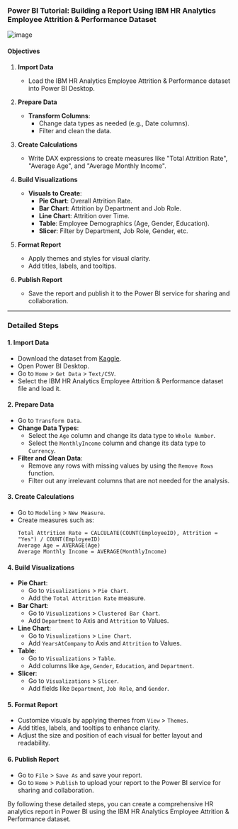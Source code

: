 ### Power BI Tutorial: Building a Report Using IBM HR Analytics Employee Attrition & Performance Dataset

![image](https://github.com/mnobeidat13/PowerBI-Resources/assets/32016587/d400769e-a7b2-4629-813f-8eebee100d1d)

#### Objectives

1. **Import Data**
   - Load the IBM HR Analytics Employee Attrition & Performance dataset into Power BI Desktop.

2. **Prepare Data**
   - **Transform Columns**:
     - Change data types as needed (e.g., Date columns).
     - Filter and clean the data.

3. **Create Calculations**
   - Write DAX expressions to create measures like "Total Attrition Rate", "Average Age", and "Average Monthly Income".

4. **Build Visualizations**
   - **Visuals to Create**:
     - **Pie Chart**: Overall Attrition Rate.
     - **Bar Chart**: Attrition by Department and Job Role.
     - **Line Chart**: Attrition over Time.
     - **Table**: Employee Demographics (Age, Gender, Education).
     - **Slicer**: Filter by Department, Job Role, Gender, etc.

5. **Format Report**
   - Apply themes and styles for visual clarity.
   - Add titles, labels, and tooltips.

6. **Publish Report**
   - Save the report and publish it to the Power BI service for sharing and collaboration.

---

### Detailed Steps

#### 1. Import Data
   - Download the dataset from [Kaggle](https://www.kaggle.com/datasets/pavansubhasht/ibm-hr-analytics-attrition-dataset).
   - Open Power BI Desktop.
   - Go to `Home` > `Get Data` > `Text/CSV`.
   - Select the IBM HR Analytics Employee Attrition & Performance dataset file and load it.

#### 2. Prepare Data
   - Go to `Transform Data`.
   - **Change Data Types**:
     - Select the `Age` column and change its data type to `Whole Number`.
     - Select the `MonthlyIncome` column and change its data type to `Currency`.
   - **Filter and Clean Data**:
     - Remove any rows with missing values by using the `Remove Rows` function.
     - Filter out any irrelevant columns that are not needed for the analysis.

#### 3. Create Calculations
   - Go to `Modeling` > `New Measure`.
   - Create measures such as:
     ```DAX
     Total Attrition Rate = CALCULATE(COUNT(EmployeeID), Attrition = "Yes") / COUNT(EmployeeID)
     Average Age = AVERAGE(Age)
     Average Monthly Income = AVERAGE(MonthlyIncome)
     ```

#### 4. Build Visualizations
   - **Pie Chart**:
     - Go to `Visualizations` > `Pie Chart`.
     - Add the `Total Attrition Rate` measure.
   - **Bar Chart**:
     - Go to `Visualizations` > `Clustered Bar Chart`.
     - Add `Department` to Axis and `Attrition` to Values.
   - **Line Chart**:
     - Go to `Visualizations` > `Line Chart`.
     - Add `YearsAtCompany` to Axis and `Attrition` to Values.
   - **Table**:
     - Go to `Visualizations` > `Table`.
     - Add columns like `Age`, `Gender`, `Education`, and `Department`.
   - **Slicer**:
     - Go to `Visualizations` > `Slicer`.
     - Add fields like `Department`, `Job Role`, and `Gender`.

#### 5. Format Report
   - Customize visuals by applying themes from `View` > `Themes`.
   - Add titles, labels, and tooltips to enhance clarity.
   - Adjust the size and position of each visual for better layout and readability.

#### 6. Publish Report
   - Go to `File` > `Save As` and save your report.
   - Go to `Home` > `Publish` to upload your report to the Power BI service for sharing and collaboration.

By following these detailed steps, you can create a comprehensive HR analytics report in Power BI using the IBM HR Analytics Employee Attrition & Performance dataset.
